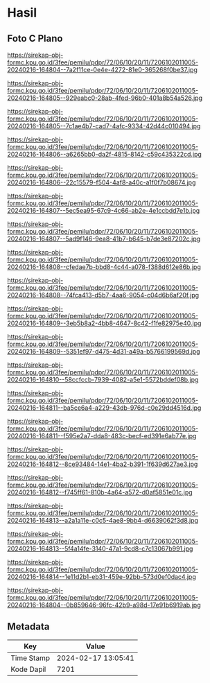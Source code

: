# Hasil

## Foto C Plano

https://sirekap-obj-formc.kpu.go.id/3fee/pemilu/pdpr/72/06/10/20/11/7206102011005-20240216-164804--7a2f11ce-0e4e-4272-81e0-365268f0be37.jpg

https://sirekap-obj-formc.kpu.go.id/3fee/pemilu/pdpr/72/06/10/20/11/7206102011005-20240216-164805--929eabc0-28ab-4fed-96b0-401a8b54a526.jpg

https://sirekap-obj-formc.kpu.go.id/3fee/pemilu/pdpr/72/06/10/20/11/7206102011005-20240216-164805--7c1ae4b7-cad7-4afc-9334-42d44c010494.jpg

https://sirekap-obj-formc.kpu.go.id/3fee/pemilu/pdpr/72/06/10/20/11/7206102011005-20240216-164806--a6265bb0-da2f-4815-8142-c59c435322cd.jpg

https://sirekap-obj-formc.kpu.go.id/3fee/pemilu/pdpr/72/06/10/20/11/7206102011005-20240216-164806--22c15579-f504-4af8-a40c-a1f0f7b08674.jpg

https://sirekap-obj-formc.kpu.go.id/3fee/pemilu/pdpr/72/06/10/20/11/7206102011005-20240216-164807--5ec5ea95-67c9-4c66-ab2e-4e1ccbdd7e1b.jpg

https://sirekap-obj-formc.kpu.go.id/3fee/pemilu/pdpr/72/06/10/20/11/7206102011005-20240216-164807--5ad9f146-9ea8-41b7-b645-b7de3e87202c.jpg

https://sirekap-obj-formc.kpu.go.id/3fee/pemilu/pdpr/72/06/10/20/11/7206102011005-20240216-164808--cfedae7b-bbd8-4c44-a078-f388d612e86b.jpg

https://sirekap-obj-formc.kpu.go.id/3fee/pemilu/pdpr/72/06/10/20/11/7206102011005-20240216-164808--74fca413-d5b7-4aa6-9054-c04d6b6af20f.jpg

https://sirekap-obj-formc.kpu.go.id/3fee/pemilu/pdpr/72/06/10/20/11/7206102011005-20240216-164809--3eb5b8a2-4bb8-4647-8c42-f1fe82975e40.jpg

https://sirekap-obj-formc.kpu.go.id/3fee/pemilu/pdpr/72/06/10/20/11/7206102011005-20240216-164809--5351ef97-d475-4d31-a49a-b5766199569d.jpg

https://sirekap-obj-formc.kpu.go.id/3fee/pemilu/pdpr/72/06/10/20/11/7206102011005-20240216-164810--58ccfccb-7939-4082-a5e1-5572bddef08b.jpg

https://sirekap-obj-formc.kpu.go.id/3fee/pemilu/pdpr/72/06/10/20/11/7206102011005-20240216-164811--ba5ce6a4-a229-43db-976d-c0e29dd4516d.jpg

https://sirekap-obj-formc.kpu.go.id/3fee/pemilu/pdpr/72/06/10/20/11/7206102011005-20240216-164811--f595e2a7-dda8-483c-becf-ed391e6ab77e.jpg

https://sirekap-obj-formc.kpu.go.id/3fee/pemilu/pdpr/72/06/10/20/11/7206102011005-20240216-164812--8ce93484-14e1-4ba2-b391-1f639d627ae3.jpg

https://sirekap-obj-formc.kpu.go.id/3fee/pemilu/pdpr/72/06/10/20/11/7206102011005-20240216-164812--f745ff61-810b-4a64-a572-d0af5851e01c.jpg

https://sirekap-obj-formc.kpu.go.id/3fee/pemilu/pdpr/72/06/10/20/11/7206102011005-20240216-164813--a2a1a11e-c0c5-4ae8-9bb4-d6639062f3d8.jpg

https://sirekap-obj-formc.kpu.go.id/3fee/pemilu/pdpr/72/06/10/20/11/7206102011005-20240216-164813--5f4a14fe-3140-47a1-9cd8-c7c13067b991.jpg

https://sirekap-obj-formc.kpu.go.id/3fee/pemilu/pdpr/72/06/10/20/11/7206102011005-20240216-164814--1e11d2b1-eb31-459e-92bb-573d0ef0dac4.jpg

https://sirekap-obj-formc.kpu.go.id/3fee/pemilu/pdpr/72/06/10/20/11/7206102011005-20240216-164804--0b859646-96fc-42b9-a98d-17e91b6919ab.jpg


## Metadata

| Key        | Value               |
| ---------- | ------------------- |
| Time Stamp | 2024-02-17 13:05:41 |
| Kode Dapil | 7201                |



